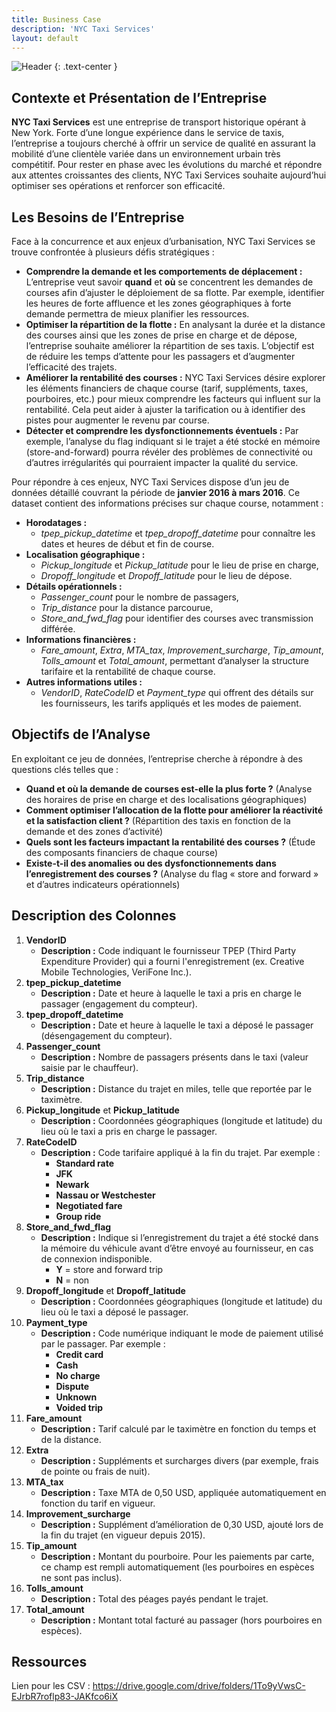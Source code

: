 ```yaml
---
title: Business Case
description: 'NYC Taxi Services'
layout: default
---
```


![Header](assets/image/header.png)
{: .text-center }

## **Contexte et Présentation de l’Entreprise**

**NYC Taxi Services** est une entreprise de transport historique opérant à New York. Forte d’une longue expérience dans le service de taxis, l’entreprise a toujours cherché à offrir un service de qualité en assurant la mobilité d’une clientèle variée dans un environnement urbain très compétitif. Pour rester en phase avec les évolutions du marché et répondre aux attentes croissantes des clients, NYC Taxi Services souhaite aujourd’hui optimiser ses opérations et renforcer son efficacité.

## **Les Besoins de l’Entreprise**

Face à la concurrence et aux enjeux d’urbanisation, NYC Taxi Services se trouve confrontée à plusieurs défis stratégiques :

* **Comprendre la demande et les comportements de déplacement :**
  L’entreprise veut savoir **quand** et **où** se concentrent les demandes de courses afin d’ajuster le déploiement de sa flotte. Par exemple, identifier les heures de forte affluence et les zones géographiques à forte demande permettra de mieux planifier les ressources.
* **Optimiser la répartition de la flotte :**
  En analysant la durée et la distance des courses ainsi que les zones de prise en charge et de dépose, l’entreprise souhaite améliorer la répartition de ses taxis. L’objectif est de réduire les temps d’attente pour les passagers et d’augmenter l’efficacité des trajets.
* **Améliorer la rentabilité des courses :**
  NYC Taxi Services désire explorer les éléments financiers de chaque course (tarif, suppléments, taxes, pourboires, etc.) pour mieux comprendre les facteurs qui influent sur la rentabilité. Cela peut aider à ajuster la tarification ou à identifier des pistes pour augmenter le revenu par course.
* **Détecter et comprendre les dysfonctionnements éventuels :**
  Par exemple, l’analyse du flag indiquant si le trajet a été stocké en mémoire (store-and-forward) pourra révéler des problèmes de connectivité ou d’autres irrégularités qui pourraient impacter la qualité du service.

Pour répondre à ces enjeux, NYC Taxi Services dispose d’un jeu de données détaillé couvrant la période de **janvier 2016 à mars 2016**. Ce dataset contient des informations précises sur chaque course, notamment :

* **Horodatages :**
  * *tpep\_pickup\_datetime* et *tpep\_dropoff\_datetime* pour connaître les dates et heures de début et fin de course.
* **Localisation géographique :**
  * *Pickup\_longitude* et *Pickup\_latitude* pour le lieu de prise en charge,
  * *Dropoff\_longitude* et *Dropoff\_latitude* pour le lieu de dépose.
* **Détails opérationnels :**
  * *Passenger\_count* pour le nombre de passagers,
  * *Trip\_distance* pour la distance parcourue,
  * *Store\_and\_fwd\_flag* pour identifier des courses avec transmission différée.
* **Informations financières :**
  * *Fare\_amount*, *Extra*, *MTA\_tax*, *Improvement\_surcharge*, *Tip\_amount*, *Tolls\_amount* et *Total\_amount*, permettant d’analyser la structure tarifaire et la rentabilité de chaque course.
* **Autres informations utiles :**
  * *VendorID*, *RateCodeID* et *Payment\_type* qui offrent des détails sur les fournisseurs, les tarifs appliqués et les modes de paiement.

## **Objectifs de l’Analyse**

En exploitant ce jeu de données, l’entreprise cherche à répondre à des questions clés telles que :

* **Quand et où la demande de courses est-elle la plus forte ?**
  (Analyse des horaires de prise en charge et des localisations géographiques)
* **Comment optimiser l’allocation de la flotte pour améliorer la réactivité et la satisfaction client ?**
  (Répartition des taxis en fonction de la demande et des zones d’activité)
* **Quels sont les facteurs impactant la rentabilité des courses ?**
  (Étude des composants financiers de chaque course)
* **Existe-t-il des anomalies ou des dysfonctionnements dans l’enregistrement des courses ?**
  (Analyse du flag « store and forward » et d’autres indicateurs opérationnels)

## **Description des Colonnes**

1. **VendorID**
   * **Description :** Code indiquant le fournisseur TPEP (Third Party Expenditure Provider) qui a fourni l'enregistrement (ex. Creative Mobile Technologies, VeriFone Inc.).
2. **tpep\_pickup\_datetime**
   * **Description :** Date et heure à laquelle le taxi a pris en charge le passager (engagement du compteur).
3. **tpep\_dropoff\_datetime**
   * **Description :** Date et heure à laquelle le taxi a déposé le passager (désengagement du compteur).
4. **Passenger\_count**
   * **Description :** Nombre de passagers présents dans le taxi (valeur saisie par le chauffeur).
5. **Trip\_distance**
   * **Description :** Distance du trajet en miles, telle que reportée par le taximètre.
6. **Pickup\_longitude** et **Pickup\_latitude**
   * **Description :** Coordonnées géographiques (longitude et latitude) du lieu où le taxi a pris en charge le passager.
7. **RateCodeID**
   * **Description :** Code tarifaire appliqué à la fin du trajet. Par exemple :
     * **Standard rate**
     * **JFK**
     * **Newark**
     * **Nassau or Westchester**
     * **Negotiated fare**
     * **Group ride**
8. **Store\_and\_fwd\_flag**
   * **Description :** Indique si l’enregistrement du trajet a été stocké dans la mémoire du véhicule avant d’être envoyé au fournisseur, en cas de connexion indisponible.
     * **Y** \= store and forward trip
     * **N** \= non
9. **Dropoff\_longitude** et **Dropoff\_latitude**
   * **Description :** Coordonnées géographiques (longitude et latitude) du lieu où le taxi a déposé le passager.
10. **Payment\_type**
    * **Description :** Code numérique indiquant le mode de paiement utilisé par le passager. Par exemple :
      * **Credit card**
      * **Cash**
      * **No charge**
      * **Dispute**
      * **Unknown**
      * **Voided trip**
11. **Fare\_amount**
    * **Description :** Tarif calculé par le taximètre en fonction du temps et de la distance.
12. **Extra**
    * **Description :** Suppléments et surcharges divers (par exemple, frais de pointe ou frais de nuit).
13. **MTA\_tax**
    * **Description :** Taxe MTA de 0,50 USD, appliquée automatiquement en fonction du tarif en vigueur.
14. **Improvement\_surcharge**
    * **Description :** Supplément d’amélioration de 0,30 USD, ajouté lors de la fin du trajet (en vigueur depuis 2015).
15. **Tip\_amount**
    * **Description :** Montant du pourboire. Pour les paiements par carte, ce champ est rempli automatiquement (les pourboires en espèces ne sont pas inclus).
16. **Tolls\_amount**
    * **Description :** Total des péages payés pendant le trajet.
17. **Total\_amount**
    * **Description :** Montant total facturé au passager (hors pourboires en espèces).

## Ressources

Lien pour les CSV : https://drive.google.com/drive/folders/1To9yVwsC-EJrbR7roflp83-JAKfco6iX
